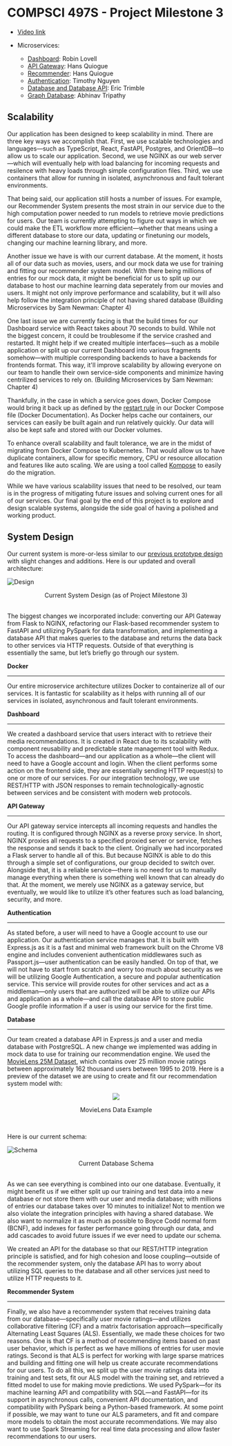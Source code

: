 # COMPSCI 497S - Project Milestone 3

- [Video link](https://youtu.be/7BGSWfo_Fas)

- Microservices:
  - [Dashboard](https://github.com/IMDB-2-0/CS497-B/tree/master/services/dashboard): Robin Lovell
  - [API Gateway](https://github.com/IMDB-2-0/CS497-B/tree/master/services/gateway): Hans Quiogue
  - [Recommender](https://github.com/IMDB-2-0/CS497-B/tree/master/services/recommender): Hans Quiogue
  - [Authentication](https://github.com/IMDB-2-0/CS497-B/tree/master/services/auth): Timothy Nguyen
  - [Database and Database API](https://github.com/IMDB-2-0/CS497-B/tree/master/services/database): Eric Trimble
  - [Graph Database](https://github.com/IMDB-2-0/CS497-B/tree/master/services/graph_db): Abhinav Tripathy

## Scalability

Our application has been designed to keep scalability in mind. There are three key ways we accomplish that.
First, we use scalable technologies and languages—such as TypeScript, React, FastAPI, Postgres, and OrientDB—to allow us to scale our application. 
Second, we use NGINX as our web server—which will eventually help with load balancing for incoming requests and resilence with heavy loads through simple configuration files. Third, we use containers that allow for running in isolated, asynchronous and fault tolerant environments. 

That being said, our application still hosts a number of issues. For example, our Recommender System presents the most strain in our service due to the high computation power needed to run models to retrieve movie predictions for users. Our team is currently attempting to figure out ways in which we could make the ETL workflow more efficient—whether that means using a different database to store our data, updating or finetuning our models, changing our machine learning library, and more. 

Another issue we have is with our current database. At the moment, it hosts all of our data such as movies, users, and our mock data we use for training and fitting our recommender system model. With there being millions of entries for our mock data, it might be beneficial for us to split up our database to host our machine learning data seperately from our movies and users. It might not only improve performance and scalability, but it will also help follow the integration principle of not having shared database (Building Microservices by Sam Newman: Chapter 4) 

One last issue we are currently facing is that the build times for our Dashboard service with React takes about 70 seconds to build. While not the biggest concern, it could be troublesome if the service crashed and restarted. It might help if we created multiple interfaces—such as a mobile application or split up our current Dashboard into various fragments somehow—with multiple corresponding backends to have a backends for frontends format. This way, it'll improve scalability by allowing everyone on our team to handle their own service-side components and minimize having centrilized services to rely on. (Building Microservices by Sam Newman: Chapter 4)

Thankfully, in the case in which a service goes down, Docker Compose would bring it back up as defined by the [restart rule](https://docs.docker.com/config/containers/live-restore/) in our Docker Compose file (Docker Documentation). As Docker helps cache our containers, our services can easily be built again and run relatively quickly. Our data will also be kept safe and stored with our Docker volumes.

To enhance overall scalability and fault tolerance, we are in the midst of migrating from Docker Compose to Kubernetes. That would allow us to have duplicate containers, allow for specific memory, CPU or resource allocation and features like auto scaling. We are using a tool called [Kompose](https://kompose.io/) to easily do the migration. 

While we have various scalability issues that need to be resolved, our team is in the progress of mitigating future issues and solving current ones for all of our services. Our final goal by the end of this project is to explore and design scalable systems, alongside the side goal of having a polished and working product.  

## System Design

Our current system is more-or-less similar to our [previous prototype design](https://github.com/IMDB-2-0/CS497-B/blob/master/docs/P2_README.md#prototype-design) with slight changes and additions. Here is our updated and overall architecture:

![Design](./images/p3-current-design.png)
<center>Current System Design (as of Project Milestone 3)</center>

<br>

The biggest changes we incorporated include: converting our API Gateway from Flask to NGINX, refactoring our Flask-based recommender system to 
FastAPI and utilizing PySpark for data transformation, and implementing a database API that makes queries to the database and 
returns the data back to other services via HTTP requests. Outside of that everything is essentially the same, but let’s briefly go through our system.

**Docker**

---

Our entire microservice architecture utilizes Docker to containerize all of our services. It is fantastic for scalability as it helps with running all of our services in isolated, asynchronous and fault tolerant environments. 

**Dashboard**

---

We created a dashboard service that users interact with to retrieve their media recommendations. 
It is created in React due to its scalability with component reusability and predictable state management tool with Redux. 
To access the dashboard—and our application as a whole—the client will need to have a Google account and login. 
When the client performs some action on the frontend side, they are essentially sending HTTP request(s) to one or more of our services. 
For our integration technology, we use REST/HTTP with JSON responses to remain technologically-agnostic between services and be consistent with modern web protocols. 

**API Gateway**

---

Our API gateway service intercepts all incoming requests and handles the routing. It is configured through NGINX as a reverse proxy service. 
In short, NGINX proxies all requests to a specified proxied server or service, fetches the response and sends it back to the client. 
Originally we had incorporated a Flask server to handle all of this. But because NGINX is able to do this through a simple set of configurations, 
our group decided to switch over. Alongside that, it is a reliable service—there is no need for us to manually manage everything when 
there is something well known that can already do that. At the moment, we merely use NGINX as a gateway service, 
but eventually, we would like to utilize it’s other features such as load balancing, security, and more.

**Authentication**

---

As stated before, a user will need to have a Google account to use our application. Our authentication service manages that. 
It is built with Express.js as it is a fast and minimal web framework built on the Chrome V8 engine and includes 
convenient authentication middlewares such as Passport.js—user authentication can be easily handled. 
On top of that, we will not have to start from scratch and worry too much about security as we will be utilizing Google 
Authentication, a secure and popular authentication service. This service will provide routes for other services and act 
as a middleman—only users that are authorized will be able to utilize our APIs and application as a whole—and 
call the database API to store public Google profile information if a user is using our service for the first time.

**Database**

---

Our team created a database API in Express.js and a user and media database with PostgreSQL. 
A new change we implemented was adding in mock data to use for training our recommendation engine. 
We used the [MovieLens 25M Dataset](https://grouplens.org/datasets/movielens/), which contains over 25 million movie ratings 
between approximately 162 thousand users between 1995 to 2019. Here is a preview of the dataset we are using to create and fit our recommendation system model with:

<p align="center">
  <img src="./images/ratings.png"/>
  <center>MovieLens Data Example</center>
</p>

<br>

Here is our current schema:

![Schema](./images/p3-schema.png)
<center>Current Database Schema</center>

<br>

As we can see everything is combined into our one database. Eventually, it might benefit us if we either split up our training 
and test data into a new database or not store them with our user and media database; with millions of entries our 
database takes over 10 minutes to initialize! Not to mention we also violate the integration principles with having a shared database. 
We also want to normalize it as much as possible to Boyce Codd normal form (BCNF), add indexes for faster performance going through our data, 
and add cascades to avoid future issues if we ever need to update our schema.

We created an API for the database so that our REST/HTTP integration principle is satisfied, and for high cohesion and loose coupling—outside 
of the recommender system, only the database API has to worry about utilizing SQL queries to the database and all other services just need to utilize HTTP requests to it. 

**Recommender System**

---

Finally, we also have a recommender system that receives training data from our database—specifically user movie ratings—and utilizes 
collaborative filtering (CF) and a matrix factorisation approach—specifically Alternating Least Squares (ALS). 
Essentially, we made these choices for two reasons. One is that CF is a method of recommending items based on past user behavior, 
which is perfect as we have millions of entries for user movie ratings. Second is that ALS is perfect for working with large sparse matrices and 
building and fitting one will help us create accurate recommendations for our users. To do all this, we split up the user movie 
ratings data into training and test sets, fit our ALS model with the training set, and retrieved a fitted model to use for making movie predictions.
We used PySpark—for its machine learning API and compatibility with SQL—and FastAPI—for its support in asynchronous calls, convenient API documentation, 
and compatibility with PySpark being a Python-based framework. At some point if possible, we may want to tune our ALS parameters, 
and fit and compare more models to obtain the most accurate recommendations. We may also want to use Spark Streaming for real time data 
processing and allow faster recommendations to our users.
